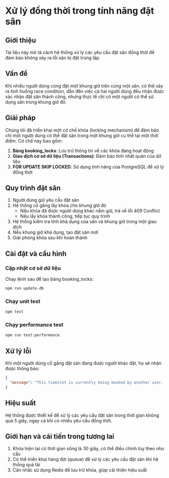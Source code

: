 # Xử lý đồng thời trong tính năng đặt sân

## Giới thiệu

Tài liệu này mô tả cách hệ thống xử lý các yêu cầu đặt sân đồng thời để đảm bảo không xảy ra lỗi sân bị đặt trùng lặp.

## Vấn đề

Khi nhiều người dùng cùng đặt một khung giờ trên cùng một sân, có thể xảy ra tình huống race condition, dẫn đến việc cả hai người dùng đều nhận được xác nhận đặt sân thành công, nhưng thực tế chỉ có một người có thể sử dụng sân trong khung giờ đó.

## Giải pháp

Chúng tôi đã triển khai một cơ chế khóa (locking mechanism) để đảm bảo chỉ một người dùng có thể đặt sân trong một khung giờ cụ thể tại một thời điểm. Cơ chế này bao gồm:

1. **Bảng booking_locks**: Lưu trữ thông tin về các khóa đang hoạt động
2. **Giao dịch cơ sở dữ liệu (Transactions)**: Đảm bảo tính nhất quán của dữ liệu
3. **FOR UPDATE SKIP LOCKED**: Sử dụng tính năng của PostgreSQL để xử lý đồng thời

## Quy trình đặt sân

1. Người dùng gửi yêu cầu đặt sân
2. Hệ thống cố gắng lấy khóa cho khung giờ đó
   - Nếu khóa đã được người dùng khác nắm giữ, trả về lỗi 409 Conflict
   - Nếu lấy khóa thành công, tiếp tục quy trình
3. Hệ thống kiểm tra tính khả dụng của sân và khung giờ trong một giao dịch
4. Nếu khung giờ khả dụng, tạo đặt sân mới
5. Giải phóng khóa sau khi hoàn thành

## Cài đặt và cấu hình

### Cập nhật cơ sở dữ liệu

Chạy lệnh sau để tạo bảng booking_locks:

```bash
npm run update-db
```

### Chạy unit test

```bash
npm test
```

### Chạy performance test

```bash
npm run test:performance
```

## Xử lý lỗi

Khi một người dùng cố gắng đặt sân đang được người khác đặt, họ sẽ nhận được thông báo:

```json
{
  "message": "This timeslot is currently being booked by another user. Please try again in a moment."
}
```

## Hiệu suất

Hệ thống được thiết kế để xử lý các yêu cầu đặt sân trong thời gian không quá 5 giây, ngay cả khi có nhiều yêu cầu đồng thời.

## Giới hạn và cải tiến trong tương lai

1. Khóa hiện tại có thời gian sống là 30 giây, có thể điều chỉnh tùy theo nhu cầu
2. Có thể triển khai hàng đợi (queue) để xử lý các yêu cầu đặt sân khi hệ thống quá tải
3. Cân nhắc sử dụng Redis để lưu trữ khóa, giúp cải thiện hiệu suất
